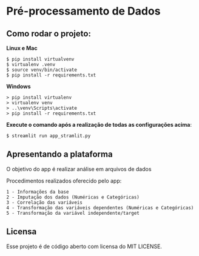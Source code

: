 # Pré-processamento de Dados

## Como rodar o projeto:

**Linux e Mac**
```
$ pip install virtualvenv
$ virtualenv .venv
$ source venv/bin/activate
$ pip install -r requirements.txt
```

**Windows**
```
> pip install virtualenv
> virtualenv venv
> ..\venv\Scripts\activate
> pip install -r requirements.txt
```

**Execute o comando após a realização de todas as configurações acima**:
```
$ streamlit run app_stramlit.py
```

## Apresentando a plataforma

<p align="justify">O objetivo do app é realizar análise em arquivos de dados</p>
<p align="justify">Procedimentos realizados oferecido pelo app:</p>

	1 - Informações da base
	2 - Imputação dos dados (Numéricas e Categóricas)
	3 - Correlação das variáveis
	4 - Transformação das variáveis dependentes (Numéricas e Categóricas)
	5 - Transformação da variável independente/target


## Licensa
Esse projeto é de código aberto com licensa do MIT LICENSE.